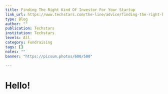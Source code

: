 ```yaml
---
title: Finding The Right Kind Of Investor For Your Startup
link_url: https://www.techstars.com/the-line/advice/finding-the-right-kind-of-investor-for-your-startup
type: Blog
author: ""
publication: Techstars
institution: Techstars
levels: All
category: Fundraising
tags: []
notes: ""
banner: "https://picsum.photos/600/500"

---
```


# Hello!
